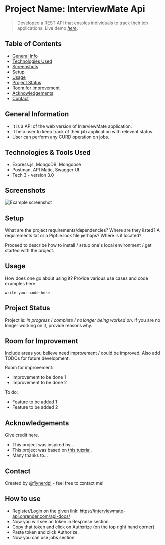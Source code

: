 
# Project Name: InterviewMate Api
> Developed a REST API that enables individuals to track their job applications.
> Live demo [_here_](https://interviewmate-api.onrender.com/api-docs/). <!-- If you have the project hosted somewhere, include the link here. -->

## Table of Contents
* [General Info](#general-information)
* [Technologies Used](#technologies-used)
* [Screenshots](#screenshots)
* [Setup](#setup)
* [Usage](#usage)
* [Project Status](#project-status)
* [Room for Improvement](#room-for-improvement)
* [Acknowledgements](#acknowledgements)
* [Contact](#contact)
<!-- * [License](#license) -->


## General Information
- It is a API of the web version of InterviewMate application.
- It help user to keep track of their job application with relevent status. 
- User can perform any CURD operation on jobs.
<!-- You don't have to answer all the questions - just the ones relevant to your project. -->


## Technologies & Tools Used
- Express.js, MongoDB, Mongoose
- Postman, API Matic, Swagger UI
- Tech 3 - version 3.0



## Screenshots
![Example screenshot](./img/screenshot.png)
<!-- If you have screenshots you'd like to share, include them here. -->


## Setup
What are the project requirements/dependencies? Where are they listed? A requirements.txt or a Pipfile.lock file perhaps? Where is it located?

Proceed to describe how to install / setup one's local environment / get started with the project.


## Usage
How does one go about using it?
Provide various use cases and code examples here.

`write-your-code-here`


## Project Status
Project is: _in progress_ / _complete_ / _no longer being worked on_. If you are no longer working on it, provide reasons why.


## Room for Improvement
Include areas you believe need improvement / could be improved. Also add TODOs for future development.

Room for improvement:
- Improvement to be done 1
- Improvement to be done 2

To do:
- Feature to be added 1
- Feature to be added 2


## Acknowledgements
Give credit here.
- This project was inspired by...
- This project was based on [this tutorial](https://www.example.com).
- Many thanks to...


## Contact
Created by [@flynerdpl](https://www.flynerd.pl/) - feel free to contact me!


<!-- Optional -->
<!-- ## License -->
<!-- This project is open source and available under the [... License](). -->

<!-- You don't have to include all sections - just the one's relevant to your project -->
## How to use 
- Register/Login on the given link: https://interviewmate-api.onrender.com/api-docs/ 
- Now you will see an token in Response section
- Copy that token and click on Authorize (on the top right hand corner) 
- Paste token and click Authorize.
- Now you can use jobs section.

